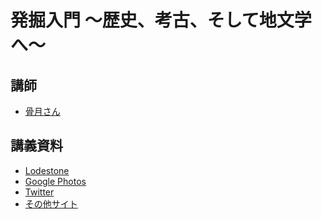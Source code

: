 # 発掘入門 ～歴史、考古、そして地文学へ～
## 講師
- [骨月さん](https://twitter.com/hone_moon)

## 講義資料
- [Lodestone]()
- [Google Photos]()
- [Twitter]()
- [その他サイト]()
